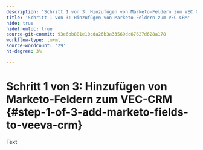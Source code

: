 ```yaml
---
description: 'Schritt 1 von 3: Hinzufügen von Marketo-Feldern zum VEC CRM - Marketo-Dokumente - Produktdokumentation'
title: 'Schritt 1 von 3: Hinzufügen von Marketo-Feldern zum VEC CRM'
hide: true
hidefromtoc: true
source-git-commit: 93e6bb881e10cda26b3a33569dc67627d628a178
workflow-type: tm+mt
source-wordcount: '29'
ht-degree: 3%

---
```


# Schritt 1 von 3: Hinzufügen von Marketo-Feldern zum VEC-CRM {#step-1-of-3-add-marketo-fields-to-veeva-crm}

Text
